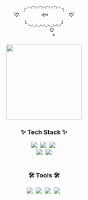 

<div align="center">
 <div>
<p>╭ ◜◝ ͡ ◜◝ ͡ ◜◝ ͡ ◜◝ ͡ ◜◝ ╮<br/>
♡ &nbsp; &nbsp; &nbsp; &nbsp; &nbsp; &nbsp; &nbsp; 🐟  &nbsp; &nbsp; &nbsp; &nbsp; &nbsp; &nbsp; &nbsp;♡<br/>
╰ ◟◞ ͜ ◟ ͜ ◟◞ ͜ ◟ ͜ ◟◞◟◞╯<br/>
⠀⠀⠀⠀O<br/>
⠀⠀⠀⠀⠀°</p>
<img src="https://th.bing.com/th/id/OIG2.N6o6s1hH8PuPTNm8mu3e?pid=ImgGn" width="200" height="200"/>
</div>
</div>

<h3 align="center">✨ Tech Stack ✨</h3>
<div align="center">
  <img src="https://img.shields.io/badge/react-20232a.svg?style=for-the-badge&logo=react&logoColor=61DAFB" />&nbsp
  <img src="https://img.shields.io/badge/javascript-F7DF1E.svg?style=for-the-badge&logo=javascript&logoColor=20232a" />&nbsp
  <img src="https://img.shields.io/badge/html5-E34F26.svg?style=for-the-badge&logo=html5&logoColor=white" />&nbsp
</div>

<div align="center">
  <img src="https://img.shields.io/badge/typescript-007ACC.svg?style=for-the-badge&logo=typescript&logoColor=white" />&nbsp
  <img src="https://img.shields.io/badge/next.js-E0234E?style=for-the-badge&logo=next.js&logoColor=white">
</div>

<br>


<h3 align="center">🛠 Tools 🛠</h3>
<div align="center">
  <img src="https://img.shields.io/badge/git-F05033.svg?style=for-the-badge&logo=git&logoColor=white" />&nbsp
  <img src="https://img.shields.io/badge/github-181717.svg?style=for-the-badge&logo=github&logoColor=white" />&nbsp
  <img src="https://img.shields.io/badge/Notion-F3F3F3.svg?style=for-the-badge&logo=notion&logoColor=black" />&nbsp
  <img src="https://img.shields.io/badge/VSCode-2C2C32.svg?style=for-the-badge&logo=visual-studio-code&logoColor=22ABF3" />&nbsp
</div>
  
</div>
